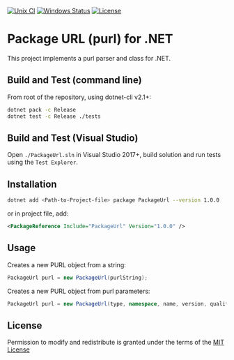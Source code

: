 [![Unix CI](https://travis-ci.org/package-url/packageurl-dotnet.svg?branch=master)](https://travis-ci.org/package-url/packageurl-dotnet)
[![Windows Status](https://ci.appveyor.com/api/projects/status/github/package-url/packageurl-dotnet?svg=true)](https://ci.appveyor.com/project/package-url/packageurl-dotnet/branch/master)
[![License][license-image]][license-url]

Package URL (purl) for .NET
=========

This project implements a purl parser and class for .NET.

Build and Test (command line)
-------------------

From root of the repository, using dotnet-cli v2.1+:

```sh
dotnet pack -c Release
dotnet test -c Release ./tests
````

Build and Test (Visual Studio)
-------------------

Open `./PackageUrl.sln` in Visual Studio 2017+, build solution and run tests using the `Test Explorer`.

Installation
-------------------

```sh
dotnet add <Path-to-Project-file> package PackageUrl --version 1.0.0
```

or in project file, add:

```xml
<PackageReference Include="PackageUrl" Version="1.0.0" />
```

Usage
-------------------

Creates a new PURL object from a string:
```c#
PackageUrl purl = new PackageUrl(purlString);
````

Creates a new PURL object from purl parameters:
```c#
PackageUrl purl = new PackageUrl(type, namespace, name, version, qualifiers, subpath);
````

License
-------------------

Permission to modify and redistribute is granted under the terms of the
[MIT License](https://github.com/package-url/packageurl-dotnet/blob/master/LICENSE)

[license-image]: https://img.shields.io/badge/license-mit%20license-brightgreen.svg
[license-url]: https://github.com/package-url/packageurl-dotnet/blob/master/LICENSE
